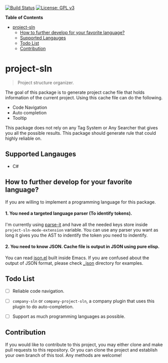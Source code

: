 [![Build Status](https://travis-ci.com/jcs090218/project-sln.svg?branch=master)](https://travis-ci.com/jcs090218/project-sln)
[![License: GPL v3](https://img.shields.io/badge/License-GPL%20v3-blue.svg)](https://www.gnu.org/licenses/gpl-3.0)


<!-- markdown-toc start - Don't edit this section. Run M-x markdown-toc-refresh-toc -->
**Table of Contents**

- [project-sln](#project-sln)
    - [How to further develop for your favorite language?](#how-to-further-develop-for-your-favorite-language)
    - [Supported Langauges](#supported-langauges)
    - [Todo List](#todo-list)
    - [Contribution](#contribution)

<!-- markdown-toc end -->


# project-sln
> Project structure organizer.

The goal of this package is to generate project cache file that holds information
of the current project. Using this cache file can do the following.

* Code Navigation
* Auto completion
* Tooltip

This package does not rely on any Tag System or Any Searcher that gives you all
the possible results. This package should generate rule that could highly reliable
on.


## Supported Langauges

* C#


## How to further develop for your favorite language?

If you are willing to implement a programming language for this package.

#### 1. You need a targeted language parser (To identify tokens). 

I'm currently using [parse-it](https://github.com/jcs-elpa/parse-it) 
and have all the needed keys store inside `project-sln-mode-extension` 
variable. You can use any parser you want as long it gives you the AST to 
indentify the token you need to indentify.

#### 2. You need to know JSON. Cache file is output in JSON using pure elisp.

You can read [json.el](https://github.com/emacs-mirror/emacs/blob/master/lisp/json.el) 
built inside Emacs. If you are confused about the output of JSON format, please 
check [_json](./json) directory for examples.


## Todo List

- [ ] Reliable code navigation.
- [ ] `company-sln` or `company-project-sln`, a company plugin that uses
this plugin to do auto-completion.
- [ ] Support as much programming languages as possible.


## Contribution
If you would like to contribute to this project, you may either
clone and make pull requests to this repository. Or you can
clone the project and establish your own branch of this tool.
Any methods are welcome!
